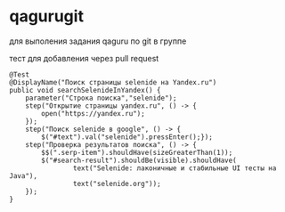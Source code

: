 # qagurugit
для выполения задания qaguru по git в группе

тест для добавления через pull request

    @Test
    @DisplayName("Поиск страницы selenide на Yandex.ru")
    public void searchSelenideInYandex() {
        parameter("Строка поиска","selenide");
        step("Открытие страницы yandex.ru", () -> {
            open("https://yandex.ru");
        });
        step("Поиск selenide в google", () -> {
            $("#text").val("selenide").pressEnter();});
        step("Проверка результатов поиска", () -> {
            $$(".serp-item").shouldHave(sizeGreaterThan(1));
            $("#search-result").shouldBe(visible).shouldHave(
                    text("Selenide: лаконичные и стабильные UI тесты на Java"),
                    text("selenide.org"));
        });
    }
